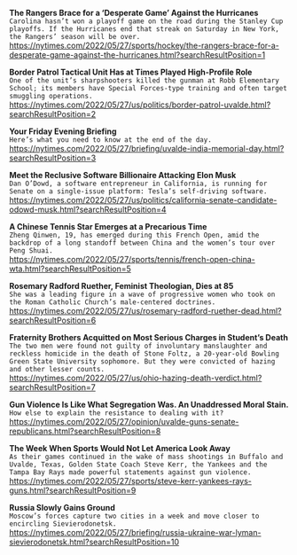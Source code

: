 **The Rangers Brace for a ‘Desperate Game’ Against the Hurricanes**\
`Carolina hasn’t won a playoff game on the road during the Stanley Cup playoffs. If the Hurricanes end that streak on Saturday in New York, the Rangers’ season will be over.`\
https://nytimes.com/2022/05/27/sports/hockey/the-rangers-brace-for-a-desperate-game-against-the-hurricanes.html?searchResultPosition=1

**Border Patrol Tactical Unit Has at Times Played High-Profile Role**\
`One of the unit’s sharpshooters killed the gunman at Robb Elementary School; its members have Special Forces-type training and often target smuggling operations.`\
https://nytimes.com/2022/05/27/us/politics/border-patrol-uvalde.html?searchResultPosition=2

**Your Friday Evening Briefing**\
`Here’s what you need to know at the end of the day.`\
https://nytimes.com/2022/05/27/briefing/uvalde-india-memorial-day.html?searchResultPosition=3

**Meet the Reclusive Software Billionaire Attacking Elon Musk**\
`Dan O’Dowd, a software entrepreneur in California, is running for Senate on a single-issue platform: Tesla’s self-driving software.`\
https://nytimes.com/2022/05/27/us/politics/california-senate-candidate-odowd-musk.html?searchResultPosition=4

**A Chinese Tennis Star Emerges at a Precarious Time**\
`Zheng Qinwen, 19, has emerged during this French Open, amid the backdrop of a long standoff between China and the women’s tour over Peng Shuai.`\
https://nytimes.com/2022/05/27/sports/tennis/french-open-china-wta.html?searchResultPosition=5

**Rosemary Radford Ruether, Feminist Theologian, Dies at 85**\
`She was a leading figure in a wave of progressive women who took on the Roman Catholic Church’s male-centered doctrines.`\
https://nytimes.com/2022/05/27/us/rosemary-radford-ruether-dead.html?searchResultPosition=6

**Fraternity Brothers Acquitted on Most Serious Charges in Student’s Death**\
`The two men were found not guilty of involuntary manslaughter and reckless homicide in the death of Stone Foltz, a 20-year-old Bowling Green State University sophomore. But they were convicted of hazing and other lesser counts.`\
https://nytimes.com/2022/05/27/us/ohio-hazing-death-verdict.html?searchResultPosition=7

**Gun Violence Is Like What Segregation Was. An Unaddressed Moral Stain.**\
`How else to explain the resistance to dealing with it?`\
https://nytimes.com/2022/05/27/opinion/uvalde-guns-senate-republicans.html?searchResultPosition=8

**The Week When Sports Would Not Let America Look Away**\
`As their games continued in the wake of mass shootings in Buffalo and Uvalde, Texas, Golden State Coach Steve Kerr, the Yankees and the Tampa Bay Rays made powerful statements against gun violence.`\
https://nytimes.com/2022/05/27/sports/steve-kerr-yankees-rays-guns.html?searchResultPosition=9

**Russia Slowly Gains Ground**\
`Moscow’s forces capture two cities in a week and move closer to encircling Sievierodonetsk.`\
https://nytimes.com/2022/05/27/briefing/russia-ukraine-war-lyman-sievierodonetsk.html?searchResultPosition=10

